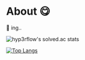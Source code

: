 # About 😋  
💛 ing..  
  
![hyp3rflow's solved.ac stats](https://github-readme-solvedac.hyp3rflow.vercel.app/api/?handle=thumbb&theme=ffe4e1)

[![Top Langs](https://github-readme-stats.vercel.app/api/top-langs/?username=eooomji&layout=compact)](https://github.com/eooomji/github-readme-stats)  

<!--
**eooomji/eooomji** is a ✨ _special_ ✨ repository because its `README.md` (this file) appears on your GitHub profile.

Here are some ideas to get you started:

- 🔭 I’m currently working on ...
- 🌱 I’m currently learning ...
- 👯 I’m looking to collaborate on ...
- 🤔 I’m looking for help with ...
- 💬 Ask me about ...
- 📫 How to reach me: ...
- 😄 Pronouns: ...
- ⚡ Fun fact: ...
-->
